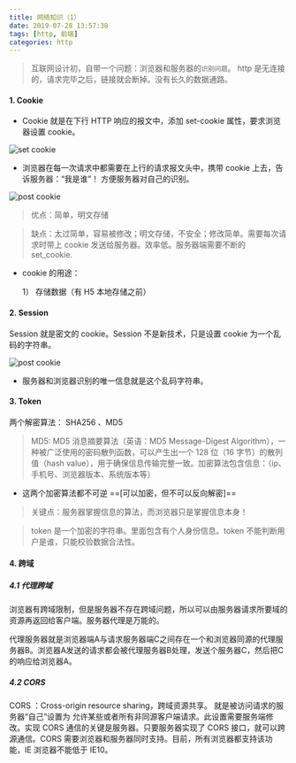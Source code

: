 ```yaml
---
title: 网络知识（1）
date: 2019-07-28 13:57:38
tags: [http, 前端]
categories: http
---
```


> 互联网设计初，自带一个问题：浏览器和服务器的`识别问题`。
> http 是无连接的，请求完毕之后，链接就会断掉。没有长久的数据通路。

#### 1. Cookie

- Cookie 就是在下行 HTTP 响应的报文中，添加 set-cookie 属性，要求浏览器设置 cookie。

![set cookie](https://s2.ax1x.com/2019/07/28/elJjhQ.png)

- 浏览器在每一次请求中都需要在上行的请求报文头中，携带 cookie 上去，告诉服务器：“我是谁”！ 方便服务器对自己的识别。

![post cookie](https://s2.ax1x.com/2019/07/28/elJz1s.png)

> 优点：简单，明文存储

> 缺点：太过简单，容易被修改；明文存储，不安全；修改简单。需要每次请求时带上 cookie 发送给服务器。效率低。服务器端需要不断的 set_cookie.

- cookie 的用途：

  1） 存储数据（有 H5 本地存储之前）

#### 2. Session

Session 就是密文的 cookie。Session 不是新技术，只是设置 cookie 为一个乱码的字符串。

![post cookie](https://s2.ax1x.com/2019/07/28/elJxpj.png)

- 服务器和浏览器识别的唯一信息就是这个乱码字符串。

#### 3. Token

两个解密算法：
SHA256 、MD5

> MD5: MD5 消息摘要算法（英语：MD5 Message-Digest Algorithm），一种被广泛使用的密码散列函数，可以产生出一个 128 位（16 字节）的散列值（hash value），用于确保信息传输完整一致。加密算法包含信息：（ip、手机号、浏览器版本、系统版本等）

- 这两个加密算法都不可逆 ==[可以加密，但不可以反向解密]==

> 关键点：服务器掌握信息的算法，而浏览器只是掌握信息本身！

> token 是一个加密的字符串。里面包含有个人身份信息。token 不能判断用户是谁，只能校验数据合法性。

#### 4. 跨域

##### 4.1 代理跨域

浏览器有跨域限制，但是服务器不存在跨域问题，所以可以由服务器请求所要域的资源再返回给客户端。服务器代理是万能的。

代理服务器就是浏览器端A与请求服务器端C之间存在一个和浏览器同源的代理服务器B。浏览器A发送的请求都会被代理服务器B处理，发送个服务器C，然后把C的响应给浏览器A。

##### 4.2 CORS

CORS ：Cross-origin resource sharing，跨域资源共享。 就是被访问请求的服务器“自己”设置为 允许某些或者所有非同源客户端请求。此设置需要服务端修改。实现 CORS 通信的关键是服务器。只要服务器实现了 CORS 接口，就可以跨源通信。CORS 需要浏览器和服务器同时支持。目前，所有浏览器都支持该功能，IE 浏览器不能低于 IE10。
